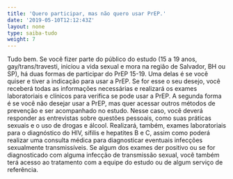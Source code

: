 ```yaml
---
title: 'Quero participar, mas não quero usar PrEP.'
date: '2019-05-10T12:12:43Z'
layout: none
type: saiba-tudo
weight: 7
---
```

Tudo bem. Se você fizer parte do público do estudo (15 a 19 anos, gay/trans/travesti, iniciou a vida sexual e mora na região de Salvador, BH ou SP), há duas formas de participar do PrEP 15-19. Uma delas é se você quiser e tiver a indicação para usar a PrEP. Se for esse o seu desejo, você receberá todas as informações necessárias e realizará os exames laboratoriais e clínicos para verifica se pode usar a PrEP. A segunda forma é se você não desejar usar a PrEP, mas quer acessar outros métodos de prevenção e ser acompanhado no estudo. Nesse caso, você deverá responder as entrevistas sobre questões pessoais, como suas práticas sexuais e o uso de drogas e álcool. Realizará, também, exames laboratoriais para o diagnóstico do HIV, sífilis e hepatites B e C, assim como poderá realizar uma consulta médica para diagnosticar eventuais infecções sexualmente transmissíveis. Se algum dos exames der positivo ou se for diagnosticado com alguma infecção de transmissão sexual, você também terá acesso ao tratamento com a equipe do estudo ou de algum serviço de referência.
